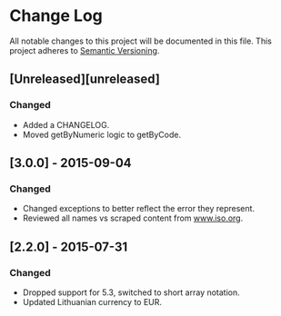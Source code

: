 # Change Log
All notable changes to this project will be documented in this file.
This project adheres to [Semantic Versioning](http://semver.org/).

## [Unreleased][unreleased]
### Changed
- Added a CHANGELOG.
- Moved getByNumeric logic to getByCode.

## [3.0.0] - 2015-09-04
### Changed
- Changed exceptions to better reflect the error they represent.
- Reviewed all names vs scraped content from www.iso.org.

## [2.2.0] - 2015-07-31
### Changed
- Dropped support for 5.3, switched to short array notation.
- Updated Lithuanian currency to EUR.
